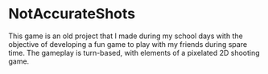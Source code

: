 # NotAccurateShots

This game is an old project that I made during my school days with the objective of developing a fun game to play with my friends during spare time.
The gameplay is turn-based, with elements of a pixelated 2D shooting game.
